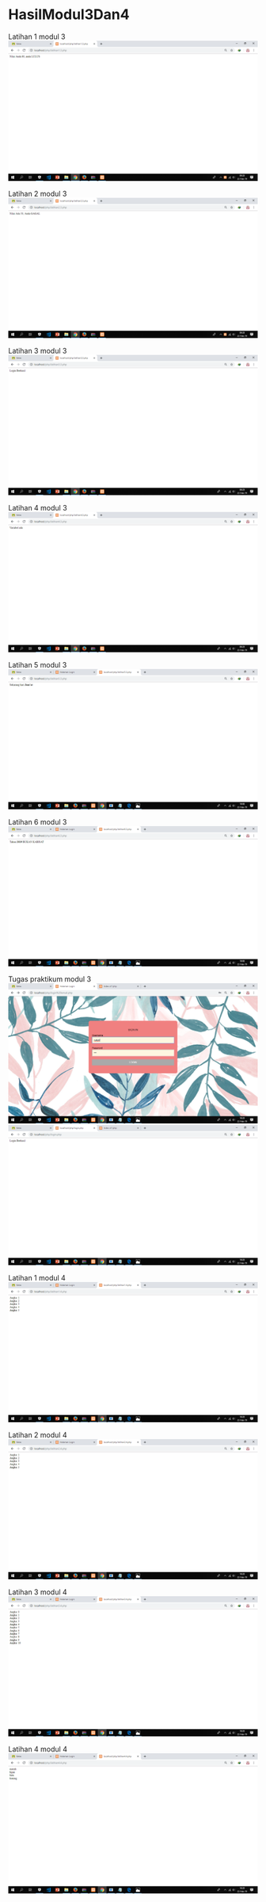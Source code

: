 # HasilModul3Dan4
Latihan 1 modul 3
![alt text]( https://github.com/Valenzidanae/HasilModul3Dan4/blob/master/Screenshot%20(139).png?raw=true)

Latihan 2 modul 3
![alt text]( https://github.com/Valenzidanae/HasilModul3Dan4/blob/master/Screenshot%20(140).png?raw=true)

Latihan 3 modul 3
![alt text]( https://github.com/Valenzidanae/HasilModul3Dan4/blob/master/Screenshot%20(141).png?raw=true)

Latihan 4 modul 3
![alt text]( https://github.com/Valenzidanae/HasilModul3Dan4/blob/master/Screenshot%20(142).png?raw=true)

Latihan 5 modul 3
![alt text]( https://github.com/Valenzidanae/HasilModul3Dan4/blob/master/Screenshot%20(143).png?raw=true)

Latihan 6 modul 3
![alt text]( https://github.com/Valenzidanae/HasilModul3Dan4/blob/master/Screenshot%20(144).png?raw=true)

Tugas praktikum modul 3
![alt text]( https://github.com/Valenzidanae/HasilModul3Dan4/blob/master/Screenshot%20(149).png?raw=true)
![alt text]( https://github.com/Valenzidanae/HasilModul3Dan4/blob/master/Screenshot%20(150).png?raw=true)

Latihan 1  modul 4
![alt text]( https://github.com/Valenzidanae/HasilModul3Dan4/blob/master/Screenshot%20(145).png?raw=true)

Latihan 2 modul 4
![alt text]( https://github.com/Valenzidanae/HasilModul3Dan4/blob/master/Screenshot%20(146).png?raw=true)

Latihan 3 modul 4
![alt text]( https://github.com/Valenzidanae/HasilModul3Dan4/blob/master/Screenshot%20(147).png?raw=true)

Latihan 4 modul 4
![alt text]( https://github.com/Valenzidanae/HasilModul3Dan4/blob/master/Screenshot%20(148).png?raw=true)

 

